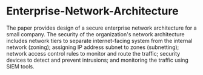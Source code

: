 # Enterprise-Network-Architecture

The paper provides design of a secure enterprise network architecture for a small company. The security of the organization's network architecture includes network tiers to separate internet-facing system from the internal network (zoning); assigning IP address subnet to zones (subnetting); network access control rules to monitor and route the traffic; security devices to detect and prevent intrusions; and monitoring the traffic using SIEM tools.

